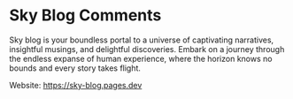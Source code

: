 # Sky Blog Comments

Sky blog is your boundless portal to a universe of captivating narratives, insightful musings, and delightful discoveries. 
Embark on a journey through the endless expanse of human experience, where the horizon knows no bounds and every story takes flight.

Website: https://sky-blog.pages.dev
